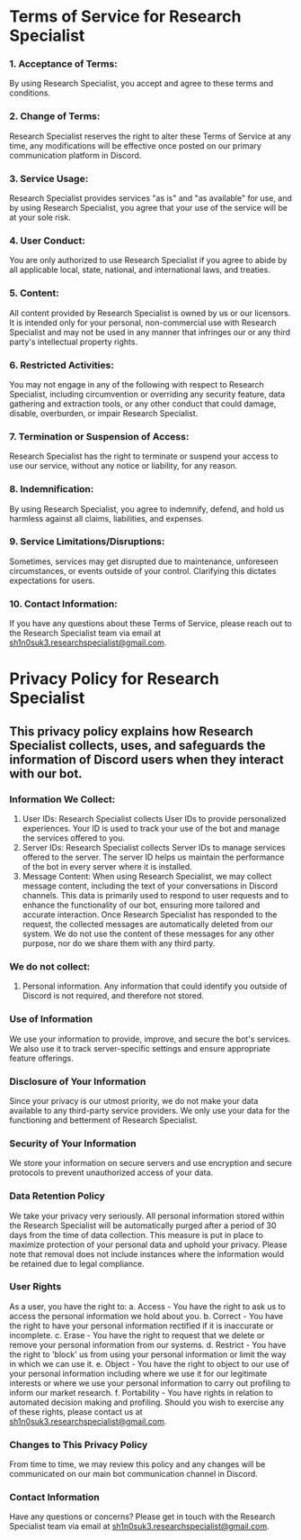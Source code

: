 # Terms of Service for Research Specialist

### 1. Acceptance of Terms:
By using Research Specialist, you accept and agree to these terms and conditions.

### 2. Change of Terms:
Research Specialist reserves the right to alter these Terms of Service at any time, any modifications will be effective once posted on our primary communication platform in Discord.

### 3. Service Usage:
Research Specialist provides services "as is" and "as available" for use, and by using Research Specialist, you agree that your use of the service will be at your sole risk.

### 4. User Conduct:
You are only authorized to use Research Specialist if you agree to abide by all applicable local, state, national, and international laws, and treaties.

### 5. Content:
All content provided by Research Specialist is owned by us or our licensors. It is intended only for your personal, non-commercial use with Research Specialist and may not be used in any manner that infringes our or any third party's intellectual property rights.

### 6. Restricted Activities:
You may not engage in any of the following with respect to Research Specialist, including circumvention or overriding any security feature, data gathering and extraction tools, or any other conduct that could damage, disable, overburden, or impair Research Specialist.

### 7. Termination or Suspension of Access:
Research Specialist has the right to terminate or suspend your access to use our service, without any notice or liability, for any reason.

### 8. Indemnification:
By using Research Specialist, you agree to indemnify, defend, and hold us harmless against all claims, liabilities, and expenses.

### 9. Service Limitations/Disruptions:
Sometimes, services may get disrupted due to maintenance, unforeseen circumstances, or events outside of your control. Clarifying this dictates expectations for users.

### 10. Contact Information:
If you have any questions about these Terms of Service, please reach out to the Research Specialist team via email at sh1n0suk3.researchspecialist@gmail.com.

# Privacy Policy for Research Specialist

## This privacy policy explains how Research Specialist collects, uses, and safeguards the information of Discord users when they interact with our bot.

### Information We Collect:


1.	User IDs: Research Specialist collects User IDs to provide personalized experiences. Your ID is used to track your use of the bot and manage the services offered to you.
2.	Server IDs: Research Specialist collects Server IDs to manage services offered to the server. The server ID helps us maintain the performance of the bot in every server where it is installed.
3.  Message Content: When using Research Specialist, we may collect message content, including the text of your conversations in Discord channels. This data is primarily used to respond to user requests and to enhance the functionality of our bot, ensuring more tailored and accurate interaction. Once Research Specialist has responded to the request, the collected messages are automatically deleted from our system. We do not use the content of these messages for any other purpose, nor do we share them with any third party.

### We do not collect:


1.	Personal information. Any information that could identify you outside of Discord is not required, and therefore not stored.

### Use of Information

We use your information to provide, improve, and secure the bot's services. We also use it to track server-specific settings and ensure appropriate feature offerings.

### Disclosure of Your Information

Since your privacy is our utmost priority, we do not make your data available to any third-party service providers. We only use your data for the functioning and betterment of Research Specialist.

### Security of Your Information

We store your information on secure servers and use encryption and secure protocols to prevent unauthorized access of your data.

### Data Retention Policy

We take your privacy very seriously. All personal information stored within the Research Specialist will be automatically purged after a period of 30 days from the time of data collection. This measure is put in place to maximize protection of your personal data and uphold your privacy. Please note that removal does not include instances where the information would be retained due to legal compliance.

### User Rights

As a user, you have the right to:
a. Access - You have the right to ask us to access the personal information we hold about you.
b. Correct - You have the right to have your personal information rectified if it is inaccurate or incomplete.
c. Erase - You have the right to request that we delete or remove your personal information from our systems.
d. Restrict - You have the right to 'block' us from using your personal information or limit the way in which we can use it.
e. Object - You have the right to object to our use of your personal information including where we use it for our legitimate interests or where we use your personal information to carry out profiling to inform our market research.
f. Portability - You have rights in relation to automated decision making and profiling.
Should you wish to exercise any of these rights, please contact us at sh1n0suk3.researchspecialist@gmail.com.

### Changes to This Privacy Policy

From time to time, we may review this policy and any changes will be communicated on our main bot communication channel in Discord.

### Contact Information

Have any questions or concerns? Please get in touch with the Research Specialist team via email at sh1n0suk3.researchspecialist@gmail.com.



